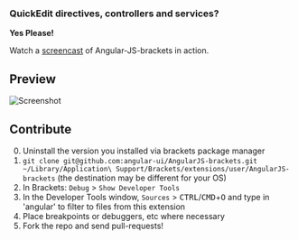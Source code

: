 ### QuickEdit directives, controllers and services?

**Yes Please!**

Watch a [screencast](http://www.youtube.com/watch?v=5ABAlfjkj3Q)
of Angular-JS-brackets in action.

## Preview

![Screenshot](https://raw.github.com/sbruchmann/AngularJS-brackets/13c262f326059d6c01ce31c990cb576a730564ed/screenshot.png)


## Contribute

0. Uninstall the version you installed via brackets package manager
1. `git clone git@github.com:angular-ui/AngularJS-brackets.git ~/Library/Application\ Support/Brackets/extensions/user/AngularJS-brackets` (the destination may be different for your OS)
2. In Brackets: `Debug` > `Show Developer Tools`
3. In the Developer Tools window, `Sources` > <kbd>CTRL</kbd>/<kbd>CMD</kbd>+<kbd>O</kbd> and type in 'angular' to filter to files from this extension
4. Place breakpoints or debuggers, etc where necessary
5. Fork the repo and send pull-requests!
